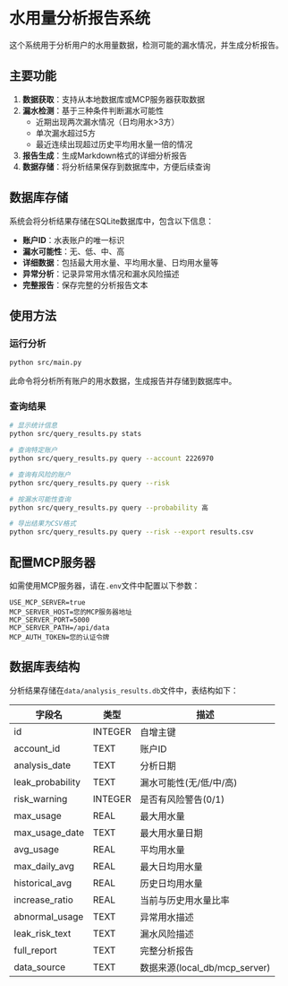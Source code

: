 # 水用量分析报告系统

这个系统用于分析用户的水用量数据，检测可能的漏水情况，并生成分析报告。

## 主要功能

1. **数据获取**：支持从本地数据库或MCP服务器获取数据
2. **漏水检测**：基于三种条件判断漏水可能性
   - 近期出现两次漏水情况（日均用水>3方）
   - 单次漏水超过5方
   - 最近连续出现超过历史平均用水量一倍的情况
3. **报告生成**：生成Markdown格式的详细分析报告
4. **数据存储**：将分析结果保存到数据库中，方便后续查询

## 数据库存储

系统会将分析结果存储在SQLite数据库中，包含以下信息：

- **账户ID**：水表账户的唯一标识
- **漏水可能性**：无、低、中、高
- **详细数据**：包括最大用水量、平均用水量、日均用水量等
- **异常分析**：记录异常用水情况和漏水风险描述
- **完整报告**：保存完整的分析报告文本

## 使用方法

### 运行分析

```bash
python src/main.py
```

此命令将分析所有账户的用水数据，生成报告并存储到数据库中。

### 查询结果

```bash
# 显示统计信息
python src/query_results.py stats

# 查询特定账户
python src/query_results.py query --account 2226970

# 查询有风险的账户
python src/query_results.py query --risk

# 按漏水可能性查询
python src/query_results.py query --probability 高

# 导出结果为CSV格式
python src/query_results.py query --risk --export results.csv
```

## 配置MCP服务器

如需使用MCP服务器，请在`.env`文件中配置以下参数：

```
USE_MCP_SERVER=true
MCP_SERVER_HOST=您的MCP服务器地址
MCP_SERVER_PORT=5000
MCP_SERVER_PATH=/api/data
MCP_AUTH_TOKEN=您的认证令牌
```

## 数据库表结构

分析结果存储在`data/analysis_results.db`文件中，表结构如下：

| 字段名            | 类型      | 描述                       |
|------------------|-----------|----------------------------|
| id               | INTEGER   | 自增主键                   |
| account_id       | TEXT      | 账户ID                     |
| analysis_date    | TEXT      | 分析日期                   |
| leak_probability | TEXT      | 漏水可能性(无/低/中/高)    |
| risk_warning     | INTEGER   | 是否有风险警告(0/1)        |
| max_usage        | REAL      | 最大用水量                 |
| max_usage_date   | TEXT      | 最大用水量日期             |
| avg_usage        | REAL      | 平均用水量                 |
| max_daily_avg    | REAL      | 最大日均用水量             |
| historical_avg   | REAL      | 历史日均用水量             |
| increase_ratio   | REAL      | 当前与历史用水量比率       |
| abnormal_usage   | TEXT      | 异常用水描述               |
| leak_risk_text   | TEXT      | 漏水风险描述               |
| full_report      | TEXT      | 完整分析报告               |
| data_source      | TEXT      | 数据来源(local_db/mcp_server) |
